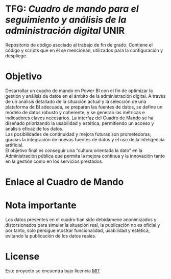 # TFG: *Cuadro de mando para el seguimiento y análisis de la administración digital* UNIR
Repositorio de código asociado al trabajo de fin de grado. Contiene el código y scripts que en él se mencionan, utilizados para la configuración y despliege.

# Objetivo
Desarrollar un cuadro de mando en Power BI con el fin de optimizar la gestión y análisis de datos en el ámbito de la administración digital. A través de un análisis detallado de la situación actual y la selección de una plataforma de BI adecuada, se preparan las fuentes de datos, se define un modelo de datos robusto y coherente, y se generan las métricas e indicadores claves necesarios. La interfaz del Cuadro de Mando se ha diseñado priorizando la usabilidad y estética, permitiendo un acceso y análisis eficaz de los datos.  
Las posibilidades de continuidad y mejora futuras son prometedoras, gracias la integración de nuevas fuentes de datos y el uso de la inteligencia artificial.  
El objetivo final es conseguir una “cultura orientada la dato” en la Administración pública que permita la mejora continua y la innovación tanto en la gestión como en los servicios prestados.

# Enlace al Cuadro de Mando

# Nota importante
Los datos presentes en el cuadro han sido debidamene anonimizados y distorsionados para simular la situación real, la publicación no es oficial y por tanto, solo persigue mostrar funcionalidad, usabilidad y estética, evitando la publicación de los datos reales. 

# License
Este proyecto se encuentra bajo licencia [MIT](https://opensource.org/license/mit/)
